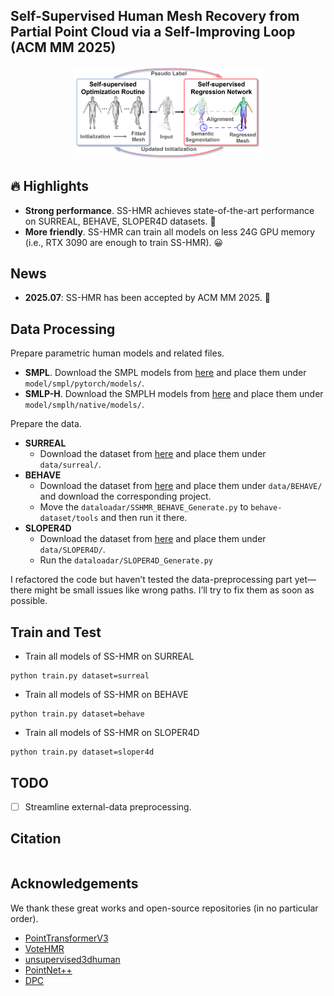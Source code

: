### <div align="center">

## Self-Supervised Human Mesh Recovery from Partial Point Cloud via a Self-Improving Loop (ACM MM 2025)

<p align="center">
  <img src="./assets/sshmr-overview.png" alt="sshmr-overview" width="60%">
</p>

</div>

## 🔥 Highlights

* **Strong performance**. SS-HMR achieves state-of-the-art performance on SURREAL, BEHAVE, SLOPER4D datasets. 💪
* **More friendly**. SS-HMR can train all models on less 24G GPU memory (i.e., RTX 3090 are enough to train SS-HMR). 😀

## News
* **2025.07**: SS-HMR has been accepted by ACM MM 2025. 🎉


## Data **Processing**
Prepare parametric human models and related files.

* **SMPL**. Download the SMPL models from [here](https://smpl.is.tue.mpg.de/) and place them under `model/smpl/pytorch/models/`.
* **SMLP-H**. Download the SMPLH models from [here](https://mano.is.tue.mpg.de/) and place them under `model/smplh/native/models/`.

Prepare the data.

* **SURREAL**
  * Download the dataset from [here](https://github.com/gulvarol/surreal) and place them under `data/surreal/`.
* **BEHAVE**
  * Download the dataset from [here](https://github.com/xiexh20/behave-dataset) and place them under `data/BEHAVE/` and download the corresponding project.
  * Move the `dataloadar/SSHMR_BEHAVE_Generate.py` to `behave-dataset/tools` and then run it there.
* **SLOPER4D**
  * Download the dataset from [here](https://github.com/climbingdaily/SLOPER4D) and place them under `data/SLOPER4D/`.
  * Run the `dataloadar/SLOPER4D_Generate.py`

I refactored the code but haven’t tested the data-preprocessing part yet—there might be small issues like wrong paths. I’ll try to fix them as soon as possible.


## Train and Test
* Train all models of SS-HMR on SURREAL
```shell script
python train.py dataset=surreal
```

* Train all models of SS-HMR on BEHAVE
```shell script
python train.py dataset=behave
```

* Train all models of SS-HMR on SLOPER4D
```shell script
python train.py dataset=sloper4d
```

## TODO
- [ ] Streamline external-data preprocessing.

## Citation
```

```

## Acknowledgements
We thank these great works and open-source repositories (in no particular order).

- [PointTransformerV3](https://github.com/Pointcept/https://github.com/Pointcept/PointTransformerV3) 
- [VoteHMR](https://github.com/hanabi7/VoteHMR) 
- [unsupervised3dhuman](https://github.com/wangsen1312/unsupervised3dhuman) 
- [PointNet++](https://github.com/charlesq34/pointnet2) 
- [DPC](https://github.com/dvirginz/DPC)
